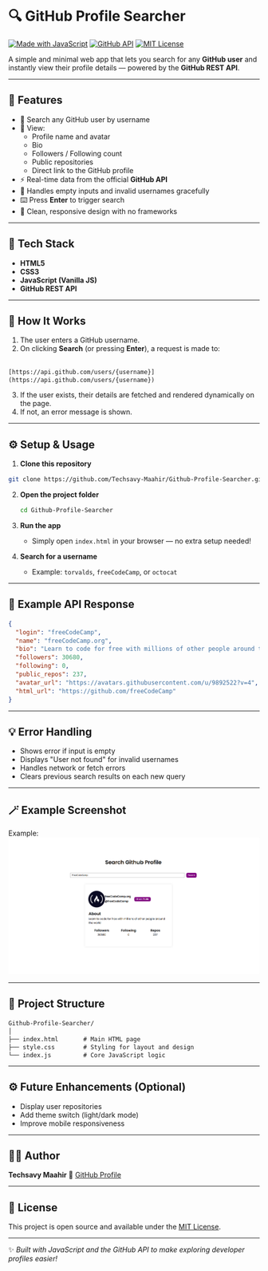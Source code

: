 # 🔍 GitHub Profile Searcher

[![Made with JavaScript](https://img.shields.io/badge/Made%20with-JavaScript-F7DF1E?style=for-the-badge&logo=javascript&logoColor=black)](https://developer.mozilla.org/en-US/docs/Web/JavaScript)
[![GitHub API](https://img.shields.io/badge/Powered%20by-GitHub%20API-181717?style=for-the-badge&logo=github)](https://docs.github.com/en/rest)
[![MIT License](https://img.shields.io/badge/License-MIT-green?style=for-the-badge)](LICENSE)

A simple and minimal web app that lets you search for any **GitHub user** and instantly view their profile details — powered by the **GitHub REST API**.

---

## 🚀 Features

- 🔎 Search any GitHub user by username  
- 👤 View:
  - Profile name and avatar  
  - Bio  
  - Followers / Following count  
  - Public repositories  
  - Direct link to the GitHub profile  
- ⚡ Real-time data from the official **GitHub API**  
- 🚫 Handles empty inputs and invalid usernames gracefully  
- ⌨️ Press **Enter** to trigger search  
- 🧭 Clean, responsive design with no frameworks

---

## 🧠 Tech Stack

- **HTML5**
- **CSS3**
- **JavaScript (Vanilla JS)**
- **GitHub REST API**

---

## 🧩 How It Works

1. The user enters a GitHub username.  
2. On clicking **Search** (or pressing **Enter**), a request is made to:
```

[https://api.github.com/users/{username}](https://api.github.com/users/{username})

````
3. If the user exists, their details are fetched and rendered dynamically on the page.  
4. If not, an error message is shown.  

---

## ⚙️ Setup & Usage

1. **Clone this repository**
```bash
git clone https://github.com/Techsavy-Maahir/Github-Profile-Searcher.git
````

2. **Open the project folder**

   ```bash
   cd Github-Profile-Searcher
   ```
3. **Run the app**

   * Simply open `index.html` in your browser — no extra setup needed!
4. **Search for a username**

   * Example: `torvalds`, `freeCodeCamp`, or `octocat`

---

## 🧾 Example API Response

```json
{
  "login": "freeCodeCamp",
  "name": "freeCodeCamp.org",
  "bio": "Learn to code for free with millions of other people around the world",
  "followers": 30680,
  "following": 0,
  "public_repos": 237,
  "avatar_url": "https://avatars.githubusercontent.com/u/9892522?v=4",
  "html_url": "https://github.com/freeCodeCamp"
}
```

---

## 💡 Error Handling

* Shows error if input is empty
* Displays "User not found" for invalid usernames
* Handles network or fetch errors
* Clears previous search results on each new query

---

## 🪄 Example Screenshot

Example:
![App Screenshot](./Screenshot.png)

---

## 🧾 Project Structure

```
Github-Profile-Searcher/
│
├── index.html       # Main HTML page
├── style.css        # Styling for layout and design
└── index.js         # Core JavaScript logic
```

---

## ⚙️ Future Enhancements (Optional)

* Display user repositories
* Add theme switch (light/dark mode)
* Improve mobile responsiveness

---

## 👨‍💻 Author

**Techsavy Maahir**
📎 [GitHub Profile](https://github.com/Techsavy-Maahir)

---

## 🪪 License

This project is open source and available under the [MIT License](LICENSE).

---

✨ *Built with JavaScript and the GitHub API to make exploring developer profiles easier!*

```

